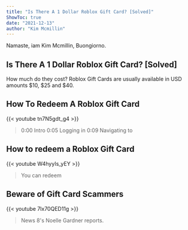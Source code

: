 ```yaml
---
title: "Is There A 1 Dollar Roblox Gift Card? [Solved]"
ShowToc: true 
date: "2021-12-13"
author: "Kim Mcmillin" 
---
```


Namaste, iam Kim Mcmillin, Buongiorno.
## Is There A 1 Dollar Roblox Gift Card? [Solved]
How much do they cost? Roblox Gift Cards are usually available in USD amounts $10, $25 and $40.

## How To Redeem A Roblox Gift Card
{{< youtube tn7N5gdt_g4 >}}
>0:00 Intro 0:05 Logging in 0:09 Navigating to 

## How to redeem a Roblox Gift Card
{{< youtube W4hyyIs_yEY >}}
>You can redeem 

## Beware of Gift Card Scammers
{{< youtube 7lx70QED11g >}}
>News 8's Noelle Gardner reports.

